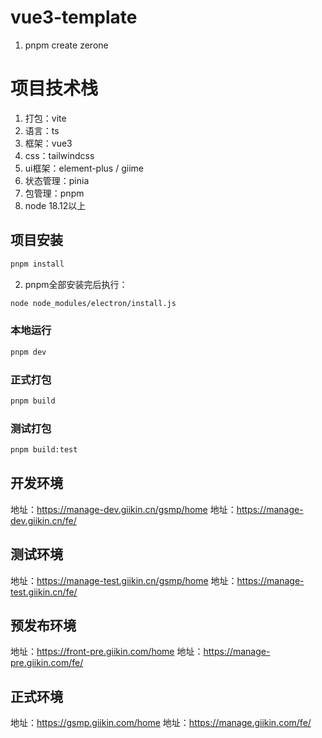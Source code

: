 # vue3-template

1. pnpm create zerone

# 项目技术栈

1. 打包：vite
2. 语言：ts
3. 框架：vue3
4. css：tailwindcss
5. ui框架：element-plus / giime
6. 状态管理：pinia
7. 包管理：pnpm
8. node 18.12以上

## 项目安装

```sh
pnpm install
```

2. pnpm全部安装完后执行：

```sh
node node_modules/electron/install.js
```

### 本地运行

```sh
pnpm dev
```

### 正式打包

```sh
pnpm build
```

### 测试打包

```sh
pnpm build:test
```

## 开发环境

地址：https://manage-dev.giikin.cn/gsmp/home
地址：https://manage-dev.giikin.cn/fe/

## 测试环境

地址：https://manage-test.giikin.cn/gsmp/home
地址：https://manage-test.giikin.cn/fe/

## 预发布环境

地址：https://front-pre.giikin.com/home
地址：https://manage-pre.giikin.com/fe/

## 正式环境

地址：https://gsmp.giikin.com/home
地址：https://manage.giikin.com/fe/
